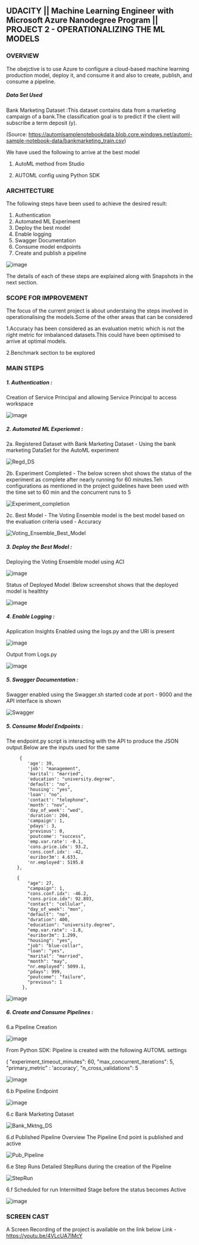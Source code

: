 <H2> UDACITY || Machine Learning Engineer with Microsoft Azure Nanodegree Program || PROJECT 2 - OPERATIONALIZING THE ML MODELS </H2>

<H3> OVERVIEW </H3>

The obejctive is to use Azure to configure a cloud-based machine learning production model, deploy it, and consume it and also to create, publish, and consume a pipeline.

<H5> Data Set Used </H5> 
Bank Marketing Dataset :This dataset contains data from a marketing campaign of a bank.The classification goal is to predict if the client will subscribe a term deposit (y).

(Source: https://automlsamplenotebookdata.blob.core.windows.net/automl-sample-notebook-data/bankmarketing_train.csv)

<p>We have used the following to arrive at the best model

1. AutoML method from Studio

2. AUTOML config using Python SDK</p>

<H3> ARCHITECTURE </H3>

The following steps have been used to achieve the desired result:

1. Authentication
2. Automated ML Experiment
3. Deploy the best model
4. Enable logging
5. Swagger Documentation
6. Consume model endpoints
7. Create and publish a pipeline

![image](https://user-images.githubusercontent.com/26400438/124588424-6829a900-de76-11eb-91f9-0a4499304510.png)

The details of each of these steps are explained along with  Snapshots  in the next section.

<H3> SCOPE FOR IMPROVEMENT </H3>

The focus of the current project is about understaing the steps involved in operationalising the models.Some of the other areas that can be considered 

1.Accuracy has been considered as an evaluation metric which is not the right metric for imbalanced datasets.This could have been optimised to arrive at optimal models.

2.Benchmark section to be explored 

<H3> MAIN STEPS  </H3>

<H5>1.  Authentication : </H5>

Creation of Service Principal and allowing Service Principal to access workspace

![image](https://user-images.githubusercontent.com/26400438/124589468-a96e8880-de77-11eb-98eb-06f679853f7d.png)

<H5>2.  Automated ML Experiemnt : </H5>

2a. Registered Dataset with Bank Marketing Dataset - Using the bank marketing DataSet for the AutoML experiment

![Regd_DS](https://user-images.githubusercontent.com/26400438/124589738-f3576e80-de77-11eb-8ff9-7cbe39ed1b52.PNG)

2b. Experiment Completed - The below screen shot shows the status of the experiment as complete after nearly running for 60 minutes.Teh configurations as mentioned in the project guidelines have been used with the time set to 60 min and the concurrent runs to 5

![Experiment_completion](https://user-images.githubusercontent.com/26400438/124589853-12ee9700-de78-11eb-970e-642ff2658142.PNG)


2c.  Best Model - The Voting Ensemble model is the best model based on the evaluation criteria used  - Accuracy

![Voting_Ensemble_Best_Model](https://user-images.githubusercontent.com/26400438/124589902-213cb300-de78-11eb-9636-b430a6c16b26.PNG)


<H5>3.  Deploy the Best Model : </H5>

Deploying the Voting Ensemble model using ACI


![image](https://user-images.githubusercontent.com/26400438/124590399-b6d84280-de78-11eb-84bd-a66c752e448a.png)


Status of Deployed Model :Below screenshot shows that the deployed model is healthty

![image](https://user-images.githubusercontent.com/26400438/124590511-d8392e80-de78-11eb-9b01-b05ec3245c3e.png)


<H5>4. Enable Logging : </H5>

Application Insights Enabled using the logs.py and the URI is present

![image](https://user-images.githubusercontent.com/26400438/124590690-0f0f4480-de79-11eb-9fe9-1874a4c4f3c3.png)


Output from Logs.py

![image](https://user-images.githubusercontent.com/26400438/124590769-25b59b80-de79-11eb-9e08-c7421c5cc342.png)


<H5>5. Swagger Documentation : </H5>

Swagger enabled using the Swagger.sh started code at port - 9000 and the API interface is shown

![Swagger](https://user-images.githubusercontent.com/26400438/124591715-3dd9ea80-de7a-11eb-834e-f19478091486.PNG)


<H5>5. Consume Model Endpoints : </H5>

The endpoint.py script is interacting with the API to produce the JSON output.Below are the inputs used for the same

   
         {
            'age': 39,
            'job': "management",
            'marital': "married",
            'education': "university.degree",
            'default': "no",
            'housing': "yes",
            'loan': "no",
            'contact': "telephone",
            'month': "nov",
            'day_of_week': "wed",
            'duration': 204,
            'campaign': 1,
            'pdays': 3,
            'previous': 0,
            'poutcome': "success",
            'emp.var.rate': -0.1,
            'cons.price.idx': 93.2,
            'cons.conf.idx': -42,
            'euribor3m': 4.633,
            'nr.employed': 5195.8
        },
        
        {
            "age": 27,
            "campaign": 1,
            "cons.conf.idx": -46.2,
            "cons.price.idx": 92.893,
            "contact": "cellular",
            "day_of_week": "mon",
            "default": "no",
            "duration": 400,
            "education": "university.degree",
            "emp.var.rate": -1.8,
            "euribor3m": 1.299,
            "housing": "yes",
            "job": "blue-collar",
            "loan": "yes",
            "marital": "married",
            "month": "may",
            "nr.employed": 5099.1,
            "pdays": 999,
            "poutcome": "failure",
            "previous": 1
          },


![image](https://user-images.githubusercontent.com/26400438/124591858-6cf05c00-de7a-11eb-9d93-95ce065ced39.png)


<H5>6. Create and Consume Pipelines : </H5>

6.a Pipeline Creation



![image](https://user-images.githubusercontent.com/26400438/124592279-e8eaa400-de7a-11eb-9d4f-c33198987876.png)


From Python SDK:
Pipeline is created with the following AUTOML settings

(    "experiment_timeout_minutes": 60,
    "max_concurrent_iterations": 5,
    "primary_metric" : 'accuracy',
    "n_cross_validations": 5
 

![image](https://user-images.githubusercontent.com/26400438/124592389-0881cc80-de7b-11eb-9158-9f7552512246.png)


6.b Pipeline Endpoint



![image](https://user-images.githubusercontent.com/26400438/124592745-6adacd00-de7b-11eb-9577-d1f7479a6a23.png)


6.c Bank Marketing Dataset


![Bank_Mktng_DS](https://user-images.githubusercontent.com/26400438/124592687-572f6680-de7b-11eb-8f8f-820d69d26eeb.PNG)


6.d Published Pipeline Overview
The Pipeline End point is published and active

![Pub_Pipeline](https://user-images.githubusercontent.com/26400438/124592797-7b8b4300-de7b-11eb-92e0-07f0aa8fd4fb.PNG)


6.e Step Runs
Detailed StepRuns during the creation of the Pipeline

![StepRun](https://user-images.githubusercontent.com/26400438/124592851-8d6ce600-de7b-11eb-9404-cfca0a61a64d.PNG)


6.f Scheduled for run 
Intermitted Stage before the status becomes Active

![image](https://user-images.githubusercontent.com/26400438/124592896-9bbb0200-de7b-11eb-98be-2029b61465e6.png)


<H3> SCREEN CAST </H3>

A Screen Recording of the project is available on the link below
Link - https://youtu.be/4VLcUA7lMcY











